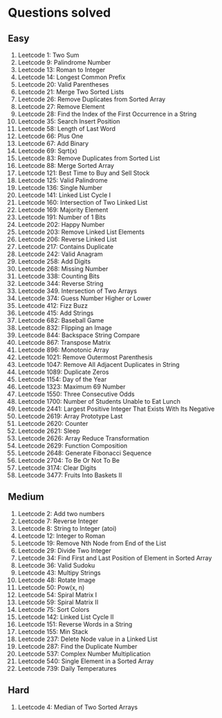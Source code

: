# Questions solved

## Easy
1. Leetcode 1: Two Sum
2. Leetcode 9: Palindrome Number
3. Leetcode 13: Roman to Integer
4. Leetcode 14: Longest Common Prefix
5. Leetcode 20: Valid Parentheses
6. Leetcode 21: Merge Two Sorted Lists
7. Leetcode 26: Remove Duplicates from Sorted Array
8. Leetcode 27: Remove Element
9. Leetcode 28: Find the Index of the First Occurrence in a String
10. Leetcode 35: Search Insert Position
11. Leetcode 58: Length of Last Word
12. Leetcode 66: Plus One
13. Leetcode 67: Add Binary
14. Leetcode 69: Sqrt(x)
15. Leetcode 83: Remove Duplicates from Sorted List
16. Leetcode 88: Merge Sorted Array
17. Leetcode 121: Best Time to Buy and Sell Stock
18. Leetcode 125: Valid Palindrome
19. Leetcode 136: Single Number
20. Leetcode 141: Linked List Cycle I
21. Leetcode 160: Intersection of Two Linked List
22. Leetcode 169: Majority Element
23. Leetcode 191: Number of 1 Bits
24. Leetcode 202: Happy Number
25. Leetcode 203: Remove Linked List Elements
26. Leetcode 206: Reverse Linked List
27. Leetcode 217: Contains Duplicate
28. Leetcode 242: Valid Anagram
29. Leetcode 258: Add Digits
30. Leetcode 268: Missing Number
31. Leetcode 338: Counting Bits
32. Leetcode 344: Reverse String
33. Leetcode 349. Intersection of Two Arrays
34. Leetcode 374: Guess Number Higher or Lower
35. Leetcode 412: Fizz Buzz
36. Leetcode 415: Add Strings
37. Leetcode 682: Baseball Game
38. Leetcode 832: Flipping an Image
39. Leetcode 844: Backspace String Compare
40. Leetcode 867: Transpose Matrix
41. Leetcode 896: Monotonic Array
42. Leetcode 1021: Remove Outermost Parenthesis
43. Leetcode 1047: Remove All Adjacent Duplicates in String
44. Leetcode 1089: Duplicate Zeros
45. Leetcode 1154: Day of the Year
46. Leetcode 1323: Maximum 69 Number
47. Leetcode 1550: Three Consecutive Odds
48. Leetcode 1700: Number of Students Unable to Eat Lunch
49. Leetcode 2441: Largest Positive Integer That Exists With Its Negative
50. Leetcode 2619: Array Prototype Last
51. Leetcode 2620: Counter
52. Leetcode 2621: Sleep
53. Leetcode 2626: Array Reduce Transformation
54. Leetcode 2629: Function Composition
55. Leetcode 2648: Generate Fibonacci Sequence
56. Leetcode 2704: To Be Or Not To Be
56. Leetcode 3174: Clear Digits
57. Leetcode 3477: Fruits Into Baskets II

## Medium
1. Leetcode 2: Add two numbers
2. Leetcode 7: Reverse Integer
3. Leetcode 8: String to Integer (atoi)
4. Leetcode 12: Integer to Roman
5. Leetcode 19: Remove Nth Node from End of the List
6. Leetcode 29: Divide Two Integer
7. Leetcode 34: Find First and Last Position of Element in Sorted Array
8. Leetcode 36: Valid Sudoku
9. Leetcode 43: Multipy Strings
10. Leetcode 48: Rotate Image
11. Leetcode 50: Pow(x, n)
12. Leetcode 54: Spiral Matrix I
13. Leetcode 59: Spiral Matrix II
14. Leetcode 75: Sort Colors
15. Leetcode 142: Linked List Cycle II
16. Leetcode 151: Reverse Words in a String
17. Leetcode 155: Min Stack
18. Leetcode 237: Delete Node value in a Linked List
19. Leetcode 287: Find the Duplicate Number
20. Leetcode 537: Complex Number Multiplication
21. Leetcode 540: Single Element in a Sorted Array
22. Leetcode 739: Daily Temperatures

## Hard
1. Leetcode 4: Median of Two Sorted Arrays
